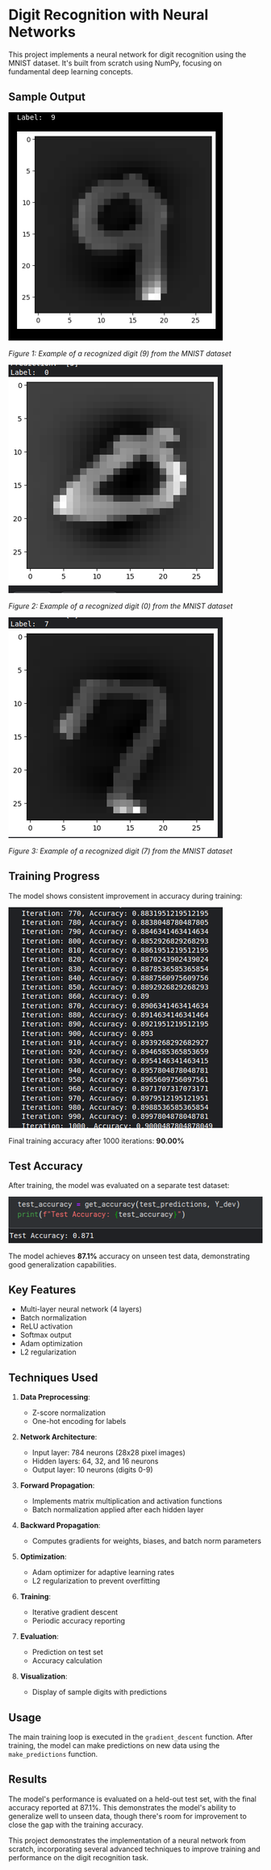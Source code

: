 # Digit Recognition with Neural Networks

This project implements a neural network for digit recognition using the MNIST dataset. It's built from scratch using NumPy, focusing on fundamental deep learning concepts.

## Sample Output

![Sample Digit Recognition1](images/image1.png)

*Figure 1: Example of a recognized digit (9) from the MNIST dataset*

![Sample Digit Recognition2](images/image2.png)

*Figure 2: Example of a recognized digit (0) from the MNIST dataset*

![Sample Digit Recognition3](images/image3.png)

*Figure 3: Example of a recognized digit (7) from the MNIST dataset*

## Training Progress

The model shows consistent improvement in accuracy during training:

![Sample Digit Recognition4](images/image4.png)

Final training accuracy after 1000 iterations: **90.00%**

## Test Accuracy

After training, the model was evaluated on a separate test dataset:

![Sample Digit Recognition5](images/image5.png)

The model achieves **87.1%** accuracy on unseen test data, demonstrating good generalization capabilities.

## Key Features

- Multi-layer neural network (4 layers)
- Batch normalization
- ReLU activation
- Softmax output
- Adam optimization
- L2 regularization

## Techniques Used

1. **Data Preprocessing**:
   - Z-score normalization
   - One-hot encoding for labels

2. **Network Architecture**:
   - Input layer: 784 neurons (28x28 pixel images)
   - Hidden layers: 64, 32, and 16 neurons
   - Output layer: 10 neurons (digits 0-9)

3. **Forward Propagation**:
   - Implements matrix multiplication and activation functions
   - Batch normalization applied after each hidden layer

4. **Backward Propagation**:
   - Computes gradients for weights, biases, and batch norm parameters

5. **Optimization**:
   - Adam optimizer for adaptive learning rates
   - L2 regularization to prevent overfitting

6. **Training**:
   - Iterative gradient descent
   - Periodic accuracy reporting

7. **Evaluation**:
   - Prediction on test set
   - Accuracy calculation

8. **Visualization**:
   - Display of sample digits with predictions

## Usage

The main training loop is executed in the `gradient_descent` function. After training, the model can make predictions on new data using the `make_predictions` function.

## Results

The model's performance is evaluated on a held-out test set, with the final accuracy reported at 87.1%. This demonstrates the model's ability to generalize well to unseen data, though there's room for improvement to close the gap with the training accuracy.

This project demonstrates the implementation of a neural network from scratch, incorporating several advanced techniques to improve training and performance on the digit recognition task.

